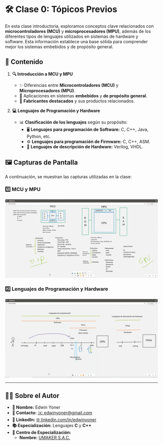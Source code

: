 # 🛠️ Clase 0: Tópicos Previos

En esta clase introductoria, exploramos conceptos clave relacionados con **microcontroladores (MCU)** y **microprocesadores (MPU)**, además de los diferentes tipos de lenguajes utilizados en sistemas de hardware y software. Esta información establece una base sólida para comprender mejor los sistemas embebidos y de propósito general.

## 📖 Contenido
1. **🔍 Introducción a MCU y MPU**
    - ✨ Diferencias entre **Microcontroladores (MCU)** y **Microprocesadores (MPU)**.
    - 🔗 Aplicaciones en sistemas **embebidos** y **de propósito general**.
    - 🏢 **Fabricantes destacados** y sus productos relacionados.

2. **💻 Lenguajes de Programación y Hardware**
    - 📊 **Clasificación de los lenguajes** según su propósito:
        - 🖥️ **Lenguajes para programación de Software:** C, C++, Java, Python, etc.
        - ⚙️ **Lenguajes para programación de Firmware:** C, C++, ASM.
        - 📜 **Lenguajes de descripción de Hardware:** Verilog, VHDL.

## 🖼️ Capturas de Pantalla

A continuación, se muestran las capturas utilizadas en la clase:

### 1️⃣ MCU y MPU
![MCU y MPU](images/01.png)

### 2️⃣ Lenguajes de Programación y Hardware
![Lenguajes de Programación](images/02.png)

---

## 👨‍💻 Sobre el Autor
- **👤 Nombre:** Edwin Yoner
- **📧 Contacto:** [✉️ edwinyoner@gmail.com](mailto:edwinyoner@gmail.com)
- **🔗 LinkedIn:** [🌐 linkedin.com/in/edwinyoner](https://www.linkedin.com/in/edwinyoner)  
- **📚 Especialización:** Lenguajes **C** y **C++**
- **🏫 Centro de Especialización:**
    - **Nombre:** [UMAKER S.A.C.](https://umakergroup.com/)

